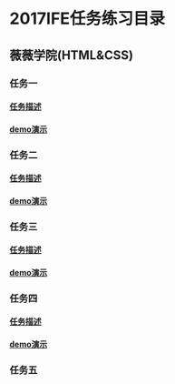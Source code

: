 # **2017IFE任务练习目录**
## **薇薇学院(HTML&CSS)**
### 任务一
#### [任务描述](http://ife.baidu.com/course/detail/id/90)
#### [demo演示](https://hxvin.github.io/IFE-/薇薇学院(HTML&CSS)/2017IFE1.1.html)
### 任务二
#### [任务描述](http://ife.baidu.com/course/detail/id/92)
#### [demo演示](https://hxvin.github.io/IFE-/薇薇学院(HTML&CSS)/IFE1.2/IFE1.2.htm)
### 任务三
#### [任务描述](http://ife.baidu.com/course/detail/id/94)
#### [demo演示](https://hxvin.github.io/IFE-/薇薇学院(HTML&CSS)/IFE1.32/IFE1.32.html)
### 任务四
#### [任务描述](http://ife.baidu.com/course/detail/id/95)
#### [demo演示](https://hxvin.github.io/IFE-/薇薇学院(HTML&CSS)/IFE1.4/IFE1.4.html)
### 任务五
#### [任务描述](http://ife.baidu.com/course/detail/id/96)
#### [demo演示](https://hxvin.github.io/IFE-/薇薇学院(HTML&CSS)/IFE1.5/IFE1.5.htm)
### 任务六
#### [任务描述](http://ife.baidu.com/course/detail/id/99)
#### [demo演示](https://hxvin.github.io/IFE-/薇薇学院(HTML&CSS)/IFE1.6/IFE1.6.html)
### 任务七
#### [任务描述](http://ife.baidu.com/course/detail/id/102)
#### [demo演示](https://hxvin.github.io/IFE-/薇薇学院(HTML&CSS)/IFE1.7/IFE1.7.html)
## **斌斌学院(JS)**
### 任务一
#### [任务描述](http://ife.baidu.com/course/detail/id/93)
#### [demo演示](https://hxvin.github.io/IFE-/斌斌学院（JS）/IFE2.1/IFE2.1.html)
### 任务二
#### [任务描述](http://ife.baidu.com/course/detail/id/91)
#### [demo演示](https://hxvin.github.io/IFE-/斌斌学院（JS）/IFE2.2/IFE2.2.html)
### 任务三
#### [任务描述](http://ife.baidu.com/course/detail/id/98)
#### [demo演示](https://hxvin.github.io/IFE-/斌斌学院（JS）/IFE2.3/IFE2.3.html)
### 任务四
#### [任务描述](http://ife.baidu.com/course/detail/id/103)
#### [demo演示](https://hxvin.github.io/IFE-/斌斌学院（JS）/IFE2.4/IFE2.4.html)
### 任务五
#### [任务描述](http://ife.baidu.com/course/detail/id/105)
#### [demo演示](https://hxvin.github.io/IFE-/斌斌学院（JS）/IFE2.5/IFE2.5.html)
### 任务六
#### [任务描述](http://ife.baidu.com/course/detail/id/107)
#### [demo演示](https://hxvin.github.io/IFE-/斌斌学院（JS）/IFE2.6/IFE2.6.html)
